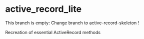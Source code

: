 active_record_lite
==================

This branch is empty: Change branch to active-record-skeleton !

Recreation of essential ActiveRecord methods

